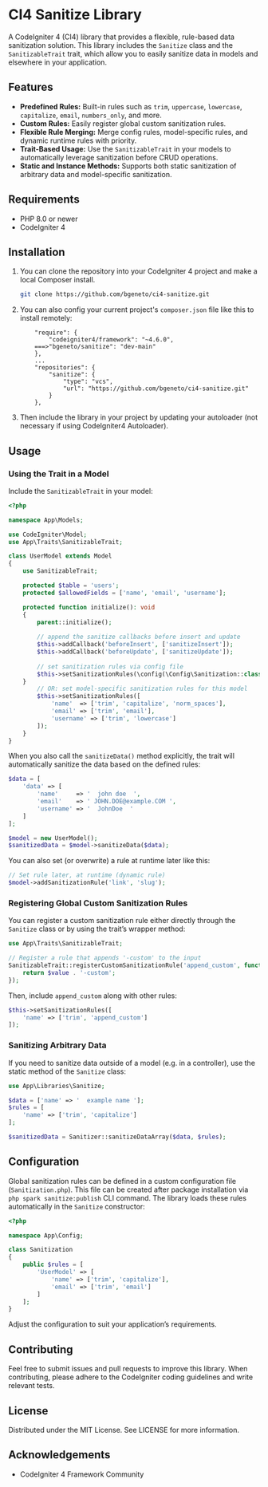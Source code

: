 # CI4 Sanitize Library

A CodeIgniter 4 (CI4) library that provides a flexible, rule-based data sanitization solution. This library includes the `Sanitize` class and the `SanitizableTrait` trait, which allow you to easily sanitize data in models and elsewhere in your application.

## Features

- **Predefined Rules:** Built-in rules such as `trim`, `uppercase`, `lowercase`, `capitalize`, `email`, `numbers_only`, and more.
- **Custom Rules:** Easily register global custom sanitization rules.
- **Flexible Rule Merging:** Merge config rules, model-specific rules, and dynamic runtime rules with priority.
- **Trait-Based Usage:** Use the `SanitizableTrait` in your models to automatically leverage sanitization before CRUD operations.
- **Static and Instance Methods:** Supports both static sanitization of arbitrary data and model-specific sanitization.

## Requirements

- PHP 8.0 or newer
- CodeIgniter 4

## Installation

1. You can clone the repository into your CodeIgniter 4 project and make a local Composer install.

    ```bash
    git clone https://github.com/bgeneto/ci4-sanitize.git
    ```

2. You can also config your current project's `composer.json` file like this to install remotely: 

    ```
        "require": {
            "codeigniter4/framework": "~4.6.0",
        ===>"bgeneto/sanitize": "dev-main"
        },
        ...
        "repositories": {
            "sanitize": {
                "type": "vcs",
                "url": "https://github.com/bgeneto/ci4-sanitize.git"
            }
        },
    ```

3. Then include the library in your project by updating your autoloader (not necessary if using CodeIgniter4 Autoloader).

## Usage

### Using the Trait in a Model

Include the `SanitizableTrait` in your model:

```php
<?php

namespace App\Models;

use CodeIgniter\Model;
use App\Traits\SanitizableTrait;

class UserModel extends Model
{
    use SanitizableTrait;

    protected $table = 'users';
    protected $allowedFields = ['name', 'email', 'username'];

    protected function initialize(): void
    {
        parent::initialize();
        
        // append the sanitize callbacks before insert and update
        $this->addCallback('beforeInsert', ['sanitizeInsert']);
        $this->addCallback('beforeUpdate', ['sanitizeUpdate']);
        
        // set sanitization rules via config file
        $this->setSanitizationRules(\config(\Config\Sanitization::class)->rules[\class_basename($this)]);
    }
        // OR: set model-specific sanitization rules for this model
        $this->setSanitizationRules([
            'name'  => ['trim', 'capitalize', 'norm_spaces'],
            'email' => ['trim', 'email'],
            'username' => ['trim', 'lowercase']
        ]);
    }
}
```

When you also call the `sanitizeData()` method explicitly, the trait will automatically sanitize the data based on the defined rules:

```php
$data = [
    'data' => [
        'name'     => '  john doe  ',
        'email'    => ' JOHN.DOE@example.COM ',
        'username' => '  JohnDoe  '
    ]
];

$model = new UserModel();
$sanitizedData = $model->sanitizeData($data);
```

You can also set (or overwrite) a rule at runtime later like this:
```php
// Set rule later, at runtime (dynamic rule)
$model->addSanitizationRule('link', 'slug');
```

### Registering Global Custom Sanitization Rules

You can register a custom sanitization rule either directly through the `Sanitize` class or by using the trait’s wrapper method:

```php
use App\Traits\SanitizableTrait;

// Register a rule that appends '-custom' to the input
SanitizableTrait::registerCustomSanitizationRule('append_custom', function($value) {
    return $value . '-custom';
});
```

Then, include `append_custom` along with other rules:
```php
$this->setSanitizationRules([
    'name' => ['trim', 'append_custom']
]);
```

### Sanitizing Arbitrary Data

If you need to sanitize data outside of a model (e.g. in a controller), use the static method of the `Sanitize` class:

```php
use App\Libraries\Sanitize;

$data = ['name' => '  example name '];
$rules = [
    'name' => ['trim', 'capitalize']
];

$sanitizedData = Sanitizer::sanitizeDataArray($data, $rules);
```

## Configuration

Global sanitization rules can be defined in a custom configuration file (`Sanitization.php`). This file can be created after package installation via `php spark sanitize:publish` CLI command.  The library loads these rules automatically in the `Sanitize` constructor:

```php
<?php

namespace App\Config;

class Sanitization
{
    public $rules = [
        'UserModel' => [
            'name' => ['trim', 'capitalize'],
            'email' => ['trim', 'email']
        ]
    ];
}
```

Adjust the configuration to suit your application’s requirements.

## Contributing

Feel free to submit issues and pull requests to improve this library. When contributing, please adhere to the CodeIgniter coding guidelines and write relevant tests.

## License

Distributed under the MIT License. See LICENSE for more information.

## Acknowledgements

- CodeIgniter 4 Framework Community
